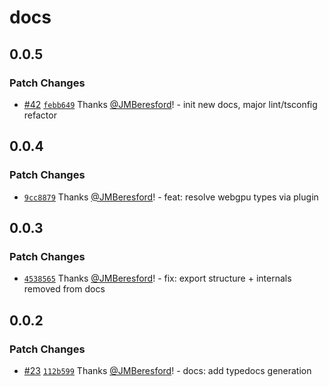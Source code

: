 # docs

## 0.0.5

### Patch Changes

- [#42](https://github.com/JMBeresford/webgpu-kit/pull/42) [`febb649`](https://github.com/JMBeresford/webgpu-kit/commit/febb649be47ac0bd16cc7d7c18e8fc79aff1a796) Thanks [@JMBeresford](https://github.com/JMBeresford)! - init new docs, major lint/tsconfig refactor

## 0.0.4

### Patch Changes

- [`9cc8879`](https://github.com/JMBeresford/webgpu-kit/commit/9cc8879900dee9f9845307fa6f602cfcae27fb49) Thanks [@JMBeresford](https://github.com/JMBeresford)! - feat: resolve webgpu types via plugin

## 0.0.3

### Patch Changes

- [`4538565`](https://github.com/JMBeresford/webgpu-kit/commit/4538565694b56dd97c1931a24d202ae60e041501) Thanks [@JMBeresford](https://github.com/JMBeresford)! - fix: export structure + internals removed from docs

## 0.0.2

### Patch Changes

- [#23](https://github.com/JMBeresford/webgpu-kit/pull/23) [`112b599`](https://github.com/JMBeresford/webgpu-kit/commit/112b5993807176de8083530ee9c33805b5c62bb9) Thanks [@JMBeresford](https://github.com/JMBeresford)! - docs: add typedocs generation
